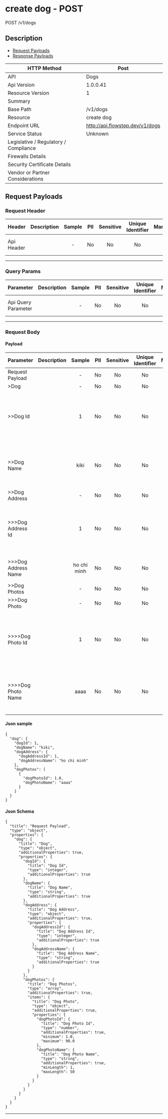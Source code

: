 # create dog - POST

POST /v1/dogs

## Description



* [Request Payloads](#request-payloads)
* [Response Payloads](#response-payloads)

| HTTP Method                           | Post|
| ------------------------------------- | ----------------------------------------------- |
| API                                   | Dogs                                           |
| Api Version                           | 1.0.0.41                                         |
| Resource Version                      | 1                                               |
| Summary                               |                                       |
| Base Path                             | /v1/dogs                                     |
| Resource                              | create dog                                      |
| Endpoint URL                          | http://api.flowstep.dev/v1/dogs              |
| Service Status                        | Unknown                                         |
| Legislative / Regulatory / Compliance |                                             |
| Firewalls Details                     |                                              |
| Security Certificate Details          |                                              |
| Vendor or Partner Considerations      |                                             |

## Request Payloads

### Request Header



| Header | Description | Sample | PII | Sensitive | Unique Identifier | Mandatory | Default | Details |
| ------ | :---------: | :----: | :-: | :-------: | :---------------: | :-------: | :-----: | ------- |
| Api Header |  |  -  | No | No | No | No |  -  | Data Type : object<br>  |


---

### Query Params



| Parameter | Description | Sample | PII | Sensitive | Unique Identifier | Mandatory | Default | Details |
| --------- | :---------: | :----: | :-: | :-------: | :---------------: | :-------: | :-----: | ------- |
| Api Query Parameter |  |  -  | No | No | No | No |  -  | Data Type : object<br>  |


---

### Request Body

#### Payload 



| Parameter | Description | Sample | PII | Sensitive | Unique Identifier | Mandatory | Default | Details |
| :----- | :-----: | :-----: | :-----: | :-----: | :-----: | :-----: | :-----: | :----- |
| Request Payload |  |  -  | No | No | No | No |  -  | Data Type : object<br>  |
| >Dog |  |  -  | No | No | No | No |  -  | Data Type : object<br>  |
| >>Dog Id |  | 1 | No | No | No | No |  -  | Data Type : integer<br> Mininum :  - <br> Exclusive Minimum : No<br> Maximum :  - <br> Exclusive Maximum : No<br> Multiple Of :  - <br>  |
| >>Dog Name |  | kiki | No | No | No | No |  -  | Data Type : string<br> Min. length :  - <br> Max. length :  - <br> Regex :  - <br> Allow Null : false<br> Faker : name.firstName<br>  |
| >>Dog Address |  |  -  | No | No | No | No |  -  | Data Type : object<br>  |
| >>>Dog Address Id |  | 1 | No | No | No | No |  -  | Data Type : integer<br> Mininum :  - <br> Exclusive Minimum : No<br> Maximum :  - <br> Exclusive Maximum : No<br> Multiple Of :  - <br>  |
| >>>Dog Address Name |  | ho chi minh | No | No | No | No |  -  | Data Type : string<br> Min. length :  - <br> Max. length :  - <br> Regex :  - <br>  |
| >>Dog Photos |  |  -  | No | No | No | No |  -  | Data Type : array<br>  |
| >>>Dog Photo |  |  -  | No | No | No | No |  -  | Data Type : object<br>  |
| >>>>Dog Photo Id |  | 1 | No | No | No | No |  -  | Data Type : number<br> Mininum : 1<br> Exclusive Minimum : No<br> Maximum : 90<br> Exclusive Maximum : No<br> Multiple Of :  - <br> Allow Null : false<br>  |
| >>>>Dog Photo Name |  | aaaa | No | No | No | No |  -  | Data Type : string<br> Min. length : 1<br> Max. length : 50<br> Regex :  - <br> Allow Null : false<br> Faker : address.streetName<br>  |



#### Json sample
```
{
  "dog": {
    "dogId": 1,
    "dogName": "kiki",
    "dogAddress": {
      "dogAddressId": 1,
      "dogAddressName": "ho chi minh"
    },
    "dogPhotos": [
      {
        "dogPhotoId": 1.0,
        "dogPhotoName": "aaaa"
      }
    ]
  }
}
```


#### Json Schema
```
{
  "title": "Request Payload",
  "type": "object",
  "properties": {
    "dog": {
      "title": "Dog",
      "type": "object",
      "additionalProperties": true,
      "properties": {
        "dogId": {
          "title": "Dog Id",
          "type": "integer",
          "additionalProperties": true
        },
        "dogName": {
          "title": "Dog Name",
          "type": "string",
          "additionalProperties": true
        },
        "dogAddress": {
          "title": "Dog Address",
          "type": "object",
          "additionalProperties": true,
          "properties": {
            "dogAddressId": {
              "title": "Dog Address Id",
              "type": "integer",
              "additionalProperties": true
            },
            "dogAddressName": {
              "title": "Dog Address Name",
              "type": "string",
              "additionalProperties": true
            }
          }
        },
        "dogPhotos": {
          "title": "Dog Photos",
          "type": "array",
          "additionalProperties": true,
          "items": {
            "title": "Dog Photo",
            "type": "object",
            "additionalProperties": true,
            "properties": {
              "dogPhotoId": {
                "title": "Dog Photo Id",
                "type": "number",
                "additionalProperties": true,
                "minimum": 1.0,
                "maximum": 90.0
              },
              "dogPhotoName": {
                "title": "Dog Photo Name",
                "type": "string",
                "additionalProperties": true,
                "minLength": 1,
                "maxLength": 50
              }
            }
          }
        }
      }
    }
  }
}
```

---